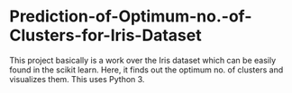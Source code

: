 # Prediction-of-Optimum-no.-of-Clusters-for-Iris-Dataset
This project basically is a work over the Iris dataset which can be easily found in the scikit learn. Here, it finds out the optimum no. of clusters and visualizes them.
This uses Python 3.
